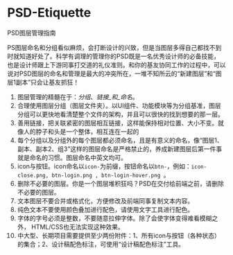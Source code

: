 PSD-Etiquette
=============

PSD图层管理指南

PS图层命名和分组看似麻烦，会打断设计的兴致，但是当图层多得自己都找不到时就知道好处了。科学有调理的管理你的PSD既是一名优秀设计师的必备技能，也是设计师跟上下游同事打交道的礼仪准则。和你的基友协同工作的过程中，可以说对PSD图层的命名和管理是最大的冲突所在，一堆不知所云的“新建图层”和“图层1副本”只会让基友抓狂！

1. 图层管理的精髓在于：_分组_、_链接_和_命名_。
2. 合理使用图层分组（图层文件夹）。以UI组件、功能模块等为分组基准，图层分组可以更快地看清楚整个文件的架构，并且可以很快的找到想要的那一层。
3. 善用链接，把关联紧密的图层相互链接，这样能保持相对位置、大小不变。就像人的脖子和头是一个整体，相互连在一起的
4. 每个分组以及分组外的每个图层都必须命名，且是有意义的命名，像“图层1、副本、副本2、组3”这样的图层命名是严格禁止的，养成新建图层后第一件事就是命名的习惯。图层命名中英文均可。
5. icon与按钮。icon命名以`icon-`为前缀，按钮命名以`btn-`，例如：`icon-close.png, btn-login.png , btn-login-hover.png `。
6. 删除不必要的图层。你是一个图层堆积狂吗？PSD在交付给前端之前，请删除不必要的图层。
7. 文本图层不要合并或格式化，方便修改及前端同事复制文本内容。
8. 纯色文本不要使用颜色叠加进行配色，请使用文字工具进行配色。
9. 字体的字号必须是整数，不要随意拉伸字体。除了会使字体变得难看模糊之外， HTML/CSS也无法实现这种效果。
10. 中大型、长期项目需要提供至少两份附件：1、所有icon与按钮（各种状态）的集合；2、设计稿配色标注，可使用“设计稿配色标注”工具。
